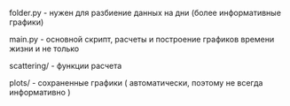 folder.py - нужен для разбиение данных на дни (более информативные графики)

main.py - основной скрипт, расчеты и построение графиков времени жизни и не только

scattering/ - функции расчета 

plots/ - сохраненные графики ( автоматически, поэтому не всегда информативно )